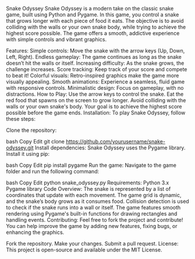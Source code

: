 Snake Odyssey
Snake Odyssey is a modern take on the classic snake game, built using Python and Pygame. In this game, you control a snake that grows longer with each piece of food it eats. The objective is to avoid colliding with the walls or your own snake body, while trying to achieve the highest score possible. The game offers a smooth, addictive experience with simple controls and vibrant graphics.

Features:
Simple controls: Move the snake with the arrow keys (Up, Down, Left, Right).
Endless gameplay: The game continues as long as the snake doesn’t hit the walls or itself.
Increasing difficulty: As the snake grows, the challenge increases.
Score tracking: Keep track of your score and compete to beat it!
Colorful visuals: Retro-inspired graphics make the game more visually appealing.
Smooth animations: Experience a seamless, fluid game with responsive controls.
Minimalistic design: Focus on gameplay, with no distractions.
How to Play:
Use the arrow keys to control the snake.
Eat the red food that spawns on the screen to grow longer.
Avoid colliding with the walls or your own snake's body.
Your goal is to achieve the highest score possible before the game ends.
Installation:
To play Snake Odyssey, follow these steps:

Clone the repository:

bash
Copy
Edit
git clone https://github.com/yourusername/snake-odyssey.git
Install dependencies: Snake Odyssey uses the Pygame library. Install it using pip:

bash
Copy
Edit
pip install pygame
Run the game: Navigate to the game folder and run the following command:

bash
Copy
Edit
python snake_odyssey.py
Requirements:
Python 3.x
Pygame library
Code Overview:
The snake is represented by a list of coordinates that update with each movement.
The game grid is dynamic, and the snake’s body grows as it consumes food.
Collision detection is used to check if the snake runs into a wall or itself.
The game features smooth rendering using Pygame's built-in functions for drawing rectangles and handling events.
Contributing:
Feel free to fork the project and contribute! You can help improve the game by adding new features, fixing bugs, or enhancing the graphics.

Fork the repository.
Make your changes.
Submit a pull request.
License:
This project is open-source and available under the MIT License.

